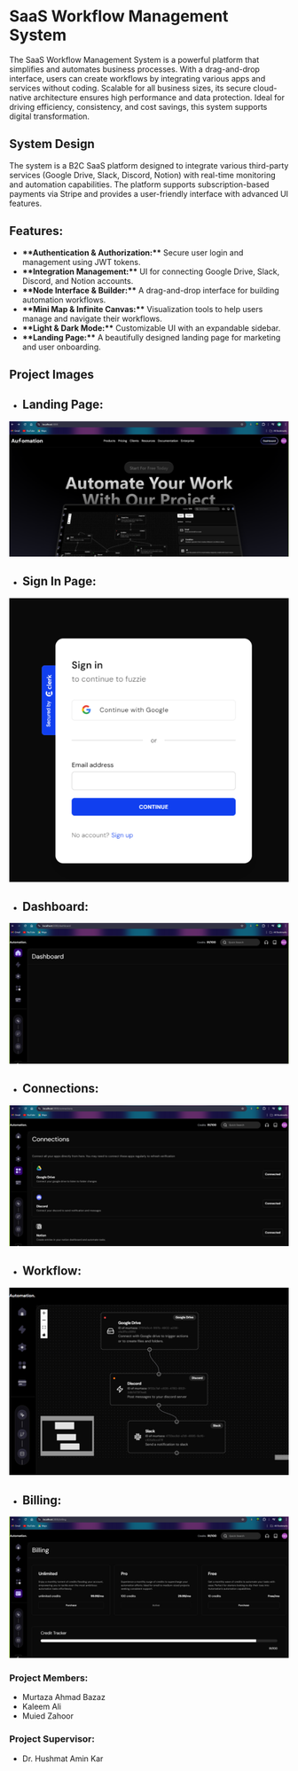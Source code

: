 <h1>SaaS Workflow Management System</h1>
<p>The SaaS Workflow Management System is a powerful platform that simplifies and automates business processes. With a drag-and-drop interface, users can create workflows by integrating various apps and services without coding. Scalable for all business sizes, its secure cloud-native architecture ensures high performance and data protection. Ideal for driving efficiency, consistency, and cost savings, this system supports digital transformation.</p>

<h2> System Design</h2>
<p>The system is a B2C SaaS platform designed to integrate various third-party services (Google Drive, Slack, Discord, Notion) with real-time monitoring and automation capabilities. The platform supports subscription-based payments via Stripe and provides a user-friendly interface with advanced UI features.</p>


<h2>Features:</h2>
<ul>
  <li><b>**Authentication & Authorization:**</b> Secure user login and management using JWT tokens.</li>
  <li><b>**Integration Management:**</b> UI for connecting Google Drive, Slack, Discord, and Notion accounts.</li>
  <li><b>**Node Interface & Builder:**</b> A drag-and-drop interface for building automation workflows.</li>
  <li><b>**Mini Map & Infinite Canvas:**</b> Visualization tools to help users manage and navigate their workflows.</li>
  <li><b>**Light & Dark Mode:**</b> Customizable UI with an expandable sidebar.</li>
  <li><b>**Landing Page:**</b> A beautifully designed landing page for marketing and user onboarding.</li>
</ul>
<h2>Project Images</h2>

* ## Landing Page:
![](Project-Images/landing_page.png)

* ## Sign In Page:
![](Project-Images/signin.png)

* ## Dashboard:
![](Project-Images/dashboard.png)

* ## Connections:
![](Project-Images/connections.png)

* ## Workflow:
![](Project-Images/workflow.png)

* ## Billing:
![](Project-Images/billing.png)

<h3>Project Members:</h3>

- Murtaza Ahmad Bazaz
- Kaleem Ali
- Muied Zahoor

<h3>Project Supervisor:</h3>

- Dr. Hushmat Amin Kar 
